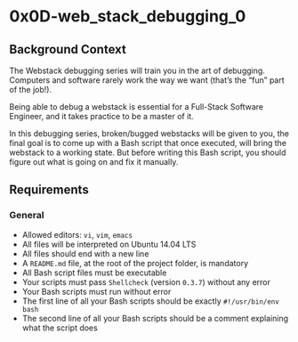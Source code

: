 # 0x0D-web_stack_debugging_0

## Background Context
The Webstack debugging series will train you in the art of debugging. Computers and software rarely work the way we want (that’s the “fun” part of the job!).

Being able to debug a webstack is essential for a Full-Stack Software Engineer, and it takes practice to be a master of it.

In this debugging series, broken/bugged webstacks will be given to you, the final goal is to come up with a Bash script that once executed, will bring the webstack to a working state. But before writing this Bash script, you should figure out what is going on and fix it manually.

## Requirements
### General
* Allowed editors: `vi`, `vim`, `emacs`
* All files will be interpreted on Ubuntu 14.04 LTS
* All files should end with a new line
* A `README.md` file, at the root of the project folder, is mandatory
* All Bash script files must be executable
* Your scripts must pass `Shellcheck` (version `0.3.7`) without any error
* Your Bash scripts must run without error
* The first line of all your Bash scripts should be exactly `#!/usr/bin/env bash`
* The second line of all your Bash scripts should be a comment explaining what the script does
